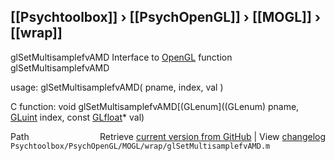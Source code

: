 ## [[Psychtoolbox]] &#8250; [[PsychOpenGL]] &#8250; [[MOGL]] &#8250; [[wrap]]

glSetMultisamplefvAMD  Interface to [OpenGL](OpenGL) function glSetMultisamplefvAMD  
  
usage:  glSetMultisamplefvAMD( pname, index, val )  
  
C function:  void glSetMultisamplefvAMD[(GLenum]((GLenum) pname, [GLuint](GLuint) index, const [GLfloat](GLfloat)\* val)  




<div class="code_header" style="text-align:right;">
  <span style="float:left;">Path&nbsp;&nbsp;</span> <span class="counter">Retrieve <a href=
  "https://raw.github.com/Psychtoolbox-3/Psychtoolbox-3/beta/Psychtoolbox/PsychOpenGL/MOGL/wrap/glSetMultisamplefvAMD.m">current version from GitHub</a> | View <a href=
  "https://github.com/Psychtoolbox-3/Psychtoolbox-3/commits/beta/Psychtoolbox/PsychOpenGL/MOGL/wrap/glSetMultisamplefvAMD.m">changelog</a></span>
</div>
<div class="code">
  <code>Psychtoolbox/PsychOpenGL/MOGL/wrap/glSetMultisamplefvAMD.m</code>
</div>

